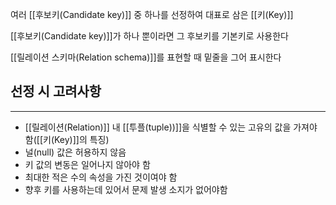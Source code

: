 
여러 [[후보키(Candidate key)]] 중 하나를 선정하여 대표로 삼은 [[키(Key)]]

[[후보키(Candidate key)]]가 하나 뿐이라면 그 후보키를 기본키로 사용한다

[[릴레이션 스키마(Relation schema)]]를 표현할 때 밑줄을 그어 표시한다

## 선정 시 고려사항
---
+ [[릴레이션(Relation)]] 내 [[투플(tuple))]]을 식별할 수 있는 고유의 값을 가져야 함([[키(Key)]]의 특징)
+ 널(null) 값은 허용하지 않음
+ 키 값의 변동은 일어나지 않아야 함
+ 최대한 적은 수의 속성을 가진 것이여야 함
+ 향후 키를 사용하는데 있어서 문제 발생 소지가 없어야함

